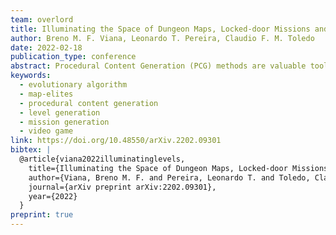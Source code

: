 ```yaml
---
team: overlord
title: Illuminating the Space of Dungeon Maps, Locked-door Missions and Enemy Placement Through MAP-Elites
author: Breno M. F. Viana, Leonardo T. Pereira, Claudio F. M. Toledo
date: 2022-02-18
publication_type: conference
abstract: Procedural Content Generation (PCG) methods are valuable tools to speed up the game development process. Moreover, PCG may also present in games as features, such as the procedural dungeon generation (PDG) in Moonlighter (Digital Sun, 2018). This paper introduces an extended version of an evolutionary dungeon generator by incorporating a MAP-Elites population. Our dungeon levels are discretized with rooms that may have locked-door missions and enemies within them. We encoded the dungeons through a tree structure to ensure the feasibility of missions. We performed computational and user feedback experiments to evaluate our PDG approach. They show that our approach accurately converges almost the whole MAP-Elite population for most executions. Finally, players' feedback indicates that they enjoyed the generated levels, and they could not indicate an algorithm as a level generator.
keywords:
  - evolutionary algorithm
  - map-elites
  - procedural content generation
  - level generation
  - mission generation
  - video game
link: https://doi.org/10.48550/arXiv.2202.09301
bibtex: |
  @article{viana2022illuminatinglevels,
    title={Illuminating the Space of Dungeon Maps, Locked-door Missions and Enemy Placement Through MAP-Elites},
    author={Viana, Breno M. F. and Pereira, Leonardo T. and Toledo, Claudio F. M.},
    journal={arXiv preprint arXiv:2202.09301},
    year={2022}
  }
preprint: true
---
```

